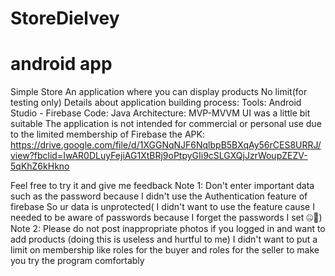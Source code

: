# StoreDielvey
# android app 
Simple Store 
  An application where you can display products
  No limit(for testing only)
  Details about application building process:
        Tools: Android Studio - Firebase 
       Code: Java
       Architecture: MVP-MVVM
  UI was a little bit suitable 
  The application is not intended for commercial or personal use due to the limited membership of Firebase
  the APK: 
https://drive.google.com/file/d/1XGGNqNJF6NqlbpB5BXqAy56rCES8URRJ/view?fbclid=IwAR0DLuyFejiAG1XtBRj9oPtpyGIi9cSLGXQjJzrWoupZEZV-5qKhZ6kHkno

Feel free to try it and give me feedback 
Note 1: Don't enter important data such as the password because I didn't use the Authentication feature of firebase
      So ur data is unprotected( I didn't want to use the feature cause I needed to be aware of passwords because I forget the passwords I set 🤐)ْ 
Note 2: Please do not post inappropriate photos if you logged in and want to add products (doing this is useless and hurtful to me)
I didn't want to put a limit on membership like roles for the buyer and roles for the seller to make you try the program comfortably
